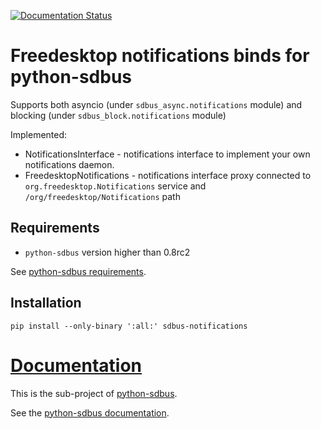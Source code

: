 [![Documentation Status](https://readthedocs.org/projects/python-sdbus-notifications/badge/?version=latest)](https://python-sdbus-notifications.readthedocs.io/en/latest/?badge=latest)
# Freedesktop notifications binds for python-sdbus

Supports both asyncio (under `sdbus_async.notifications` module) and blocking (under `sdbus_block.notifications` module) 

Implemented:

* NotificationsInterface - notifications interface to implement your own notifications daemon.
* FreedesktopNotifications - notifications interface proxy connected to `org.freedesktop.Notifications` service and `/org/freedesktop/Notifications` path

## Requirements

* `python-sdbus` version higher than 0.8rc2

See [python-sdbus requirements](https://github.com/igo95862/python-sdbus#requirements).

## Installation

`pip install --only-binary ':all:' sdbus-notifications`

# [Documentation](https://python-sdbus-notifications.readthedocs.io/en/latest/)

This is the sub-project of [python-sdbus](https://github.com/igo95862/python-sdbus).

See the [python-sdbus documentation](https://python-sdbus.readthedocs.io/en/latest/).
